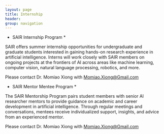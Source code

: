 ```yaml
---
layout: page
title: Internship
header:
group: navigation
---
```


* SAIR Internship Program * 

SAIR offers summer internship opportunities for undergraduate and graduate students interested in gaining hands-on research experience in artificial intelligence. Interns will work closely with SAIR members on ongoing projects at the frontiers of AI across areas like machine learning, computer vision, natural language processing, robotics, and more.

Please contact Dr. Momiao Xiong with Momiao.Xiong@Gmail.com

* SAIR Mentor Mentee Program * 

The SAIR Mentorship Program pairs student members with senior AI researcher mentors to provide guidance on academic and career development in artificial intelligence. Through regular meetings and conversations, mentees receive individualized support, insights, and advice from an experienced mentor.

Please contact Dr. Momiao Xiong with Momiao.Xiong@Gmail.com

